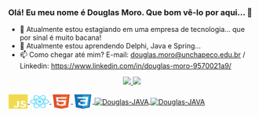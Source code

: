 ### Olá! Eu meu nome é Douglas Moro. Que bom vê-lo por aqui... 👋

- 🔭 Atualmente estou estagiando em uma empresa de tecnologia... que por sinal é muito bacana! 
- 🌱 Atualmente estou aprendendo Delphi, Java e Spring... 
- 📫 Como chegar até mim? E-mail: douglas.moro@unchapeco.edu.br / Linkedin: https://www.linkedin.com/in/douglas-moro-9570021a9/

<div align="center">
  <a href="https://github.com/Douglas260891cyber">
  <img height="165em" src="https://github-readme-stats.vercel.app/api?username=Douglas260891cyber&show_icons=true&theme=dracula&include_all_commits=true&count_private=true"/>
  <img height="165em" src="https://github-readme-stats.vercel.app/api/top-langs/?username=Douglas260891cyber&layout=compact&langs_count=7&theme=dracula"/>
</div>
  
<div style="display: inline_block"><br>
  <img align="center" alt="Douglas-Js" height="30" width="40" src="https://raw.githubusercontent.com/devicons/devicon/master/icons/javascript/javascript-plain.svg">
  <img align="center" alt="Douglas-React" height="30" width="40" src="https://raw.githubusercontent.com/devicons/devicon/master/icons/react/react-original.svg">
  <img align="center" alt="Douglas-HTML" height="30" width="40" src="https://raw.githubusercontent.com/devicons/devicon/master/icons/html5/html5-original.svg">
  <img align="center" alt="Douglas-CSS" height="30" width="40" src="https://raw.githubusercontent.com/devicons/devicon/master/icons/css3/css3-original.svg">
  <img align="center" alt="Douglas-JAVA" height="30" width="40" src="https://cdn.jsdelivr.net/gh/devicons/devicon/icons/java/java-original.svg" />  
  <img  align="center" alt="Douglas-JAVA" height="30" width="40" src="https://cdn.jsdelivr.net/gh/devicons/devicon/icons/spring/spring-original.svg" />
</div>
 
